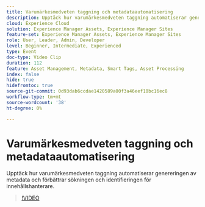 ```yaml
---
title: Varumärkesmedveten taggning och metadataautomatisering
description: Upptäck hur varumärkesmedveten taggning automatiserar genereringen av metadata och förbättrar sökningen och identifieringen för innehållshanterare.
cloud: Experience Cloud
solution: Experience Manager Assets, Experience Manager Sites
feature-set: Experience Manager Assets, Experience Manager Sites
role: User, Leader, Admin, Developer
level: Beginner, Intermediate, Experienced
type: Event
doc-type: Video Clip
duration: 112
feature: Asset Management, Metadata, Smart Tags, Asset Processing
index: false
hide: true
hidefromtoc: true
source-git-commit: 0d93dab6ccdae1420589a00f3a46eef10bc16ec8
workflow-type: tm+mt
source-wordcount: '38'
ht-degree: 0%

---
```



# Varumärkesmedveten taggning och metadataautomatisering

Upptäck hur varumärkesmedveten taggning automatiserar genereringen av metadata och förbättrar sökningen och identifieringen för innehållshanterare.

>[!VIDEO](https://video.tv.adobe.com/v/3459244/?learn=on&enablevpops)
